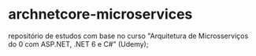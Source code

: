 # archnetcore-microservices
repositório de estudos com base no curso "Arquitetura de Microsserviços do 0 com ASP.NET, .NET 6 e C#" (Udemy);
